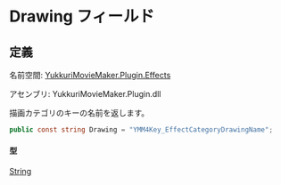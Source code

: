# Drawing フィールド

## 定義

名前空間: [YukkuriMovieMaker.Plugin.Effects](../..)

アセンブリ: YukkuriMovieMaker.Plugin.dll



描画カテゴリのキーの名前を返します。

```csharp
public const string Drawing = "YMM4Key_EffectCategoryDrawingName";
```

#### 型
[String](https://learn.microsoft.com/ja-jp/dotnet/api/system.string)
